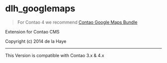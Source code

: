 dlh_googlemaps
=========

> For Contao 4 we recommend [Contao Google Maps Bundle
](https://github.com/heimrichhannot/contao-google-maps-bundle)

Extension for Contao CMS

Copyright (c) 2014 de la Haye

---

This Version is compatible with Contao 3.x & 4.x
